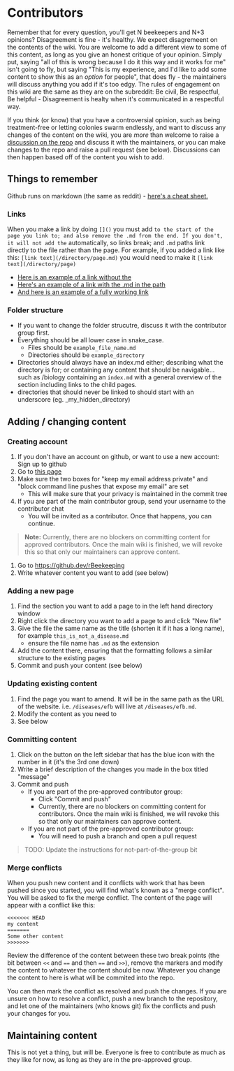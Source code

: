 # Contributors

Remember that for every question, you'll get N beekeepers and N+3 opinions? Disagreement is fine - it's healthy. We expect disagremeent on the contents of the wiki. You are welcome to add a different view to some of this content, as long as you give an honest critique of your opinion. Simply put, saying "all of this is wrong because I do it this way and it works for me" isn't going to fly, but saying "This is my experience, and I'd like to add some content to show this as an *option* for people", that does fly - the maintainers will discuss anything you add if it's too edgy. The rules of engagement on this wiki are the same as they are on the subreddit: Be civil, Be respectful, Be helpful - Disagreement is healty when it's communicated in a respectful way. 

If you think (or know) that you have a controversial opinion, such as being treatment-free or letting colonies swarm endlessly, and want to discuss any changes of the content on the wiki, you are *more* than welcome to raise a [discussion on the repo](https://github.com/rBeekeeping/discussions/new/choose) and discuss it with the maintainers, or you can make changes to the repo and raise a pull request (see below). Discussions can then happen based off of the content you wish to add.
 
## Things to remember

Github runs on markdown (the same as reddit) - [here's a cheat sheet.](https://www.markdownguide.org/cheat-sheet/)
 
### Links 
When you make a link by doing `[]()` you must add `` to the start of the page you link to; and also remove the .md from the end. If you don't, it will not add the `` automatically, so links break; and `.md` paths link directly to the file rather than the page. For example, if you added a link like this: `[link text](/directory/page.md)` you would need to make it `[link text](/directory/page)`

* [Here is an example of a link without the ](/guides/equipment.md)
* [Here's an example of a link with the .md in the path](/guides/equipment.md)
* [And here is an example of a fully working link](/guides/equipment)

### Folder structure

* If you want to change the folder strucutre, discuss it with the contributor group first.
* Everything should be all lower case in snake_case.
    * Files should be `example_file_name.md` 
    * Directories should be `example_directory`
* Directories should always have an index.md either; describing what the directory is for; or containing any content that should be navigable... such as /biology containing an `index.md` with a general overview of the section including links to the child pages.
* directories that should never be linked to should start with an underscore (eg. _my_hidden_directory)

## Adding / changing content 

### Creating account

1. If you don't have an account on github, or want to use a new account: Sign up to github
1. Go to [this page](https://github.com/settings/emails)
1. Make sure the two boxes for "keep my email address private" and "block command line pushes that expose my email" are set
    * This will make sure that your privacy is maintained in the commit tree
1. If you are part of the main contributor group, send your username to the contributor chat
    * You will be invited as a contributor. Once that happens, you can continue.

> **Note:** Currently, there are no blockers on committing content for approved contributors. Once the main wiki is finished, we will revoke this so that only our maintainers can approve content.

1. Go to https://github.dev/rBeekeeping
1. Write whatever content you want to add (see below)

### Adding a new page

1. Find the section you want to add a page to in the left hand directory window
1. Right click the directory you want to add a page to and click "New file"
1. Give the file the same name as the title (shorten it if it has a long name), for example `this_is_not_a_disease.md` 
    * ensure the file name has `.md` as the extension
1. Add the content there, ensuring that the formatting follows a similar structure to the existing pages
1. Commit and push your content (see below)

### Updating existing content

1. Find the page you want to amend. It will be in the same path as the URL of the website. i.e. `/diseases/efb` will live at `/diseases/efb.md`.
1. Modify the content as you need to
1. See below

### Committing content

1. Click on the button on the left sidebar that has the blue icon with the number in it (it's the 3rd one down)
1. Write a brief description of the changes you made in the box titled "message"
1. Commit and push
    * If you are part of the pre-approved contributor group:
        * Click "Commit and push"
        * Currently, there are no blockers on committing content for contributors. Once the main wiki is finished, we will revoke this so that only our maintainers can approve content.
    * If you are not part of the pre-approved contributor group:
        * You will need to push a branch and open a pull request

> TODO: Update the instructions for not-part-of-the-group bit

### Merge conflicts

When you push new content and it conflicts with work that has been pushed since you started, you will find what's known as a "merge conflict". You will be asked to fix the merge conflict. The content of the page will appear with a conflict like this:

```text
<<<<<<< HEAD
my content
=======
Some other content
>>>>>>>
```

Review the difference of the content between these two break points (the bit between `<<` and `==` and then `==` and `>>`), remove the markers and modify the content to whatever the content should be now. Whatever you change the content to here is what will be commited into the repo.

You can then mark the conflict as resolved and push the changes. If you are unsure on how to resolve a conflict, push a new branch to the repository, and let one of the maintainers (who knows git) fix the conflicts and push your changes for you.

## Maintaining content

This is not yet a thing, but will be. Everyone is free to contribute as much as they like for now, as long as they are in the pre-approved group.